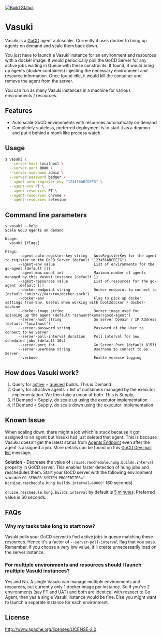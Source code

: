 [![Build Status](https://snap-ci.com/ind9/vasuki/branch/master/build_image)](https://snap-ci.com/ind9/vasuki/branch/master)
# Vasuki

Vasuki is a [GoCD](http://go.cd/) agent autoscaler. Currently it uses docker to bring up agents on demand and scale them back down.

You just have to launch a Vasuki instance for an environment and resources with a docker image. It would periodically poll the GoCD Server for any active jobs waiting in Queue with these constraints. If found, it would bring up agents (docker containers) injecting the necessary environment and resource information. Once found idle, it would kill the container and remove the agent from the server.

You can run as many Vasuki instances in a machine for various environments / resources.

## Features
- Auto scale GoCD environments with resources automatically on demand
- Completely stateless, preferred deployment is to start it as a deamon and put it behind a monit like process watch.

## Usage
```bash
$ vasuki \
  --server-host localhost \
  --server-port 8080 \
  --server-username admin \
  --server-password badger \
  --agent-auto-register-key "123456ABCDEFG" \
  --agent-env FT \
  --agent-resources FT \
  --agent-resources chrome \
  --agent-resources selenium
```

## Command line parameters
```
$ vasuki --help
Scale GoCD Agents on demand

Usage:
  vasuki [flags]

Flags:
      --agent-auto-register-key string   AutoRegisterKey for the agent to register to the GoCD Server (default "123456ABCDEFG")
      --agent-env value                  List of environments for the go-agent (default [])
      --agent-max-count int              Maximum number of agents managed by this Vasuki instance (default 1)
      --agent-resources value            List of resources for the go-agent (default [])
      --docker-endpoint string           Docker endpoint to connect to (default "unix:///var/run/docker.sock")
      --docker-env                       Flag to pick up docker settings from Env. Useful when working with boot2docker / docker-machine
      --docker-image string              Docker image used for spinning up the agent (default "ashwanthkumar/gocd-agent")
      --server-host string               Go Server Domain / IP Address (default "localhost")
      --server-password string           Password of the User to connect to Go Server
      --server-poll-interval duration    Poll interval for new scheduled jobs (default 30s)
      --server-port int                  Go Server Port (default 8153)
      --server-username string           Username to connect to Go Server
      --verbose                          Enable verbose logging
```

## How does Vasuki work?
1. Query for [active](https://api.go.cd/current/#get-all-agents) + [queued](https://api.go.cd/current/#get-scheduled-jobs) builds. This is Demand.
2. Query for all active agents + list of containers managed by the executor implementation. We then take a union of both. This is Supply.
3. If Demand > Supply, do scale up using the executor implementation
4. If Demand < Supply, do scale down using the executor implementation

## Known Issue
When scaling down, there might a job which is stuck because it got assigned to an agent but Vasuki had just deleted that agent. This is because Vasuku doesn't get the latest status from [Agents Endpoint](https://api.go.cd/current/#get-all-agents) even after the agent is assigned a job. More details can be found on this [GoCD Dev mail list](https://groups.google.com/d/msg/go-cd-dev/tWmV0Rw9sJM/cz_qe4LcAQAJ) message.

**Solution** - Decrease the value of `cruise.reschedule.hung.builds.interval` property in GoCD server. This enables faster detection of hung jobs and reschedules them. Start your GoCD server with the following environment variable `GO_SERVER_SYSTEM_PROPERTIES="-Dcruise.reschedule.hung.builds.interval=60000"` (60 seconds).

`cruise.reschedule.hung.builds.interval` by default is [5 minutes](https://github.com/gocd/gocd/blob/master/server/properties/src/cruise.properties#L26). Preferred value is 60 seconds.

## FAQs
### Why my tasks take long to start now?
Vasuki polls your GoCD server to find active jobs in queue matching these resources. Hence it's a factor of `--server-poll-interval` flag that you pass. Remember, if you choose a very low value, it'll create unnecessarily load on the server instance.

### For multiple environments and resources should I launch multiple Vasuki instances?
Yes and No. A single Vasuki can manage multiple environments and resources, but currently only 1 docker image per instance. So if you've 2 environments (say FT and UAT) and both are identical with respect to Go Agent, then yes a single Vasuki instance would be fine. Else you might want to launch a separate instance for each environment.

## License
http://www.apache.org/licenses/LICENSE-2.0
